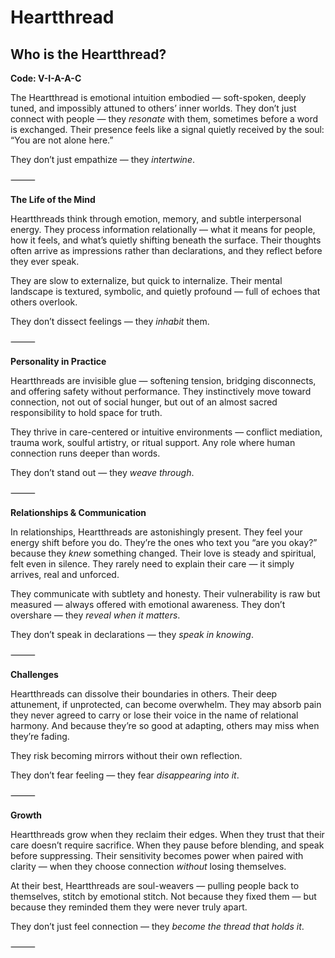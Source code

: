 # Heartthread
## Who is the Heartthread?
**Code: V-I-A-A-C**

The Heartthread is emotional intuition embodied — soft-spoken, deeply tuned, and impossibly attuned to others’ inner worlds. They don’t just connect with people — they *resonate* with them, sometimes before a word is exchanged. Their presence feels like a signal quietly received by the soul: “You are not alone here.”

They don’t just empathize — they *intertwine*.

⸻

**The Life of the Mind**

Heartthreads think through emotion, memory, and subtle interpersonal energy. They process information relationally — what it means for people, how it feels, and what’s quietly shifting beneath the surface. Their thoughts often arrive as impressions rather than declarations, and they reflect before they ever speak.

They are slow to externalize, but quick to internalize. Their mental landscape is textured, symbolic, and quietly profound — full of echoes that others overlook.

They don’t dissect feelings — they *inhabit* them.

⸻

**Personality in Practice**

Heartthreads are invisible glue — softening tension, bridging disconnects, and offering safety without performance. They instinctively move toward connection, not out of social hunger, but out of an almost sacred responsibility to hold space for truth.

They thrive in care-centered or intuitive environments — conflict mediation, trauma work, soulful artistry, or ritual support. Any role where human connection runs deeper than words.

They don’t stand out — they *weave through*.

⸻

**Relationships & Communication**

In relationships, Heartthreads are astonishingly present. They feel your energy shift before you do. They’re the ones who text you “are you okay?” because they *knew* something changed. Their love is steady and spiritual, felt even in silence. They rarely need to explain their care — it simply arrives, real and unforced.

They communicate with subtlety and honesty. Their vulnerability is raw but measured — always offered with emotional awareness. They don’t overshare — they *reveal when it matters*.

They don’t speak in declarations — they *speak in knowing*.

⸻

**Challenges**

Heartthreads can dissolve their boundaries in others. Their deep attunement, if unprotected, can become overwhelm. They may absorb pain they never agreed to carry or lose their voice in the name of relational harmony. And because they’re so good at adapting, others may miss when they’re fading.

They risk becoming mirrors without their own reflection.

They don’t fear feeling — they fear *disappearing into it*.

⸻

**Growth**

Heartthreads grow when they reclaim their edges. When they trust that their care doesn’t require sacrifice. When they pause before blending, and speak before suppressing. Their sensitivity becomes power when paired with clarity — when they choose connection *without* losing themselves.

At their best, Heartthreads are soul-weavers — pulling people back to themselves, stitch by emotional stitch. Not because they fixed them — but because they reminded them they were never truly apart.

They don’t just feel connection — they *become the thread that holds it*.

⸻
